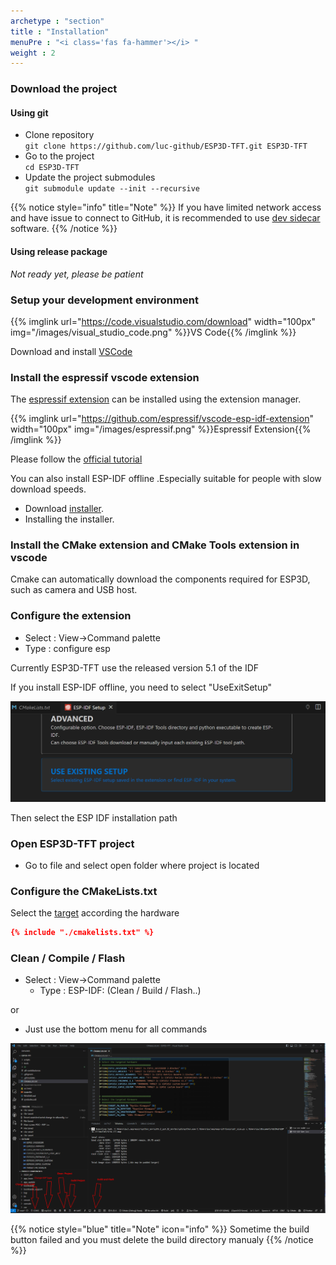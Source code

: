```yaml
---
archetype : "section"
title : "Installation"
menuPre : "<i class='fas fa-hammer'></i> "
weight : 2
---
```

### Download the project

#### Using git
* Clone repository   
`git clone https://github.com/luc-github/ESP3D-TFT.git ESP3D-TFT`
* Go to the project   
`cd ESP3D-TFT`
* Update the project submodules   
`git submodule update --init --recursive`

{{% notice style="info" title="Note"  %}}
If you have limited network access and have issue to connect to GitHub, it is recommended to use [dev sidecar](https://github.com/docmirror/dev-sidecar) software.
{{% /notice %}}

#### Using release package

*Not ready yet, please be patient*

### Setup your development environment

{{% imglink url="https://code.visualstudio.com/download" width="100px" img="/images/visual_studio_code.png" %}}VS Code{{% /imglink %}}

Download and install [VSCode](https://code.visualstudio.com/download)

### Install the espressif vscode extension

The [espressif extension](https://github.com/espressif/vscode-esp-idf-extension) can be installed using the extension manager.    

{{% imglink url="https://github.com/espressif/vscode-esp-idf-extension" width="100px" img="/images/espressif.png" %}}Espressif Extension{{% /imglink %}}

Please follow the [official tutorial](https://github.com/espressif/vscode-esp-idf-extension/blob/master/docs/tutorial/install.md)

You can also install ESP-IDF offline .Especially suitable for people with slow download speeds.
- Download [installer](https://dl.espressif.cn/dl/esp-idf/).
- Installing the installer.
### Install the CMake extension and CMake Tools extension  in vscode

Cmake can automatically download the components required for ESP3D, such as camera and USB host.

### Configure the extension
- Select : View->Command palette 
- Type : configure esp

Currently ESP3D-TFT use the released version 5.1  of the IDF 

If you install ESP-IDF offline, you need to select "UseExitSetup"

![image](UseExistSetup.png?width=400px)

Then select the ESP IDF installation path

### Open ESP3D-TFT project
- Go to file and select open folder where project is located

### Configure the CMakeLists.txt
Select the [target](/esp3d-tft/v1.x/hardware) according the hardware
```cmake
{% include "./cmakelists.txt" %}
```

### Clean / Compile / Flash
- Select : View->Command palette 
    - Type : ESP-IDF: (Clean / Build / Flash..)    

or

- Just use the bottom menu for all commands

![image](vscodeInterface.png?width=400px)

{{% notice style="blue" title="Note" icon="info" %}}
Sometime the build button failed and you must delete the build directory manualy
{{% /notice %}}